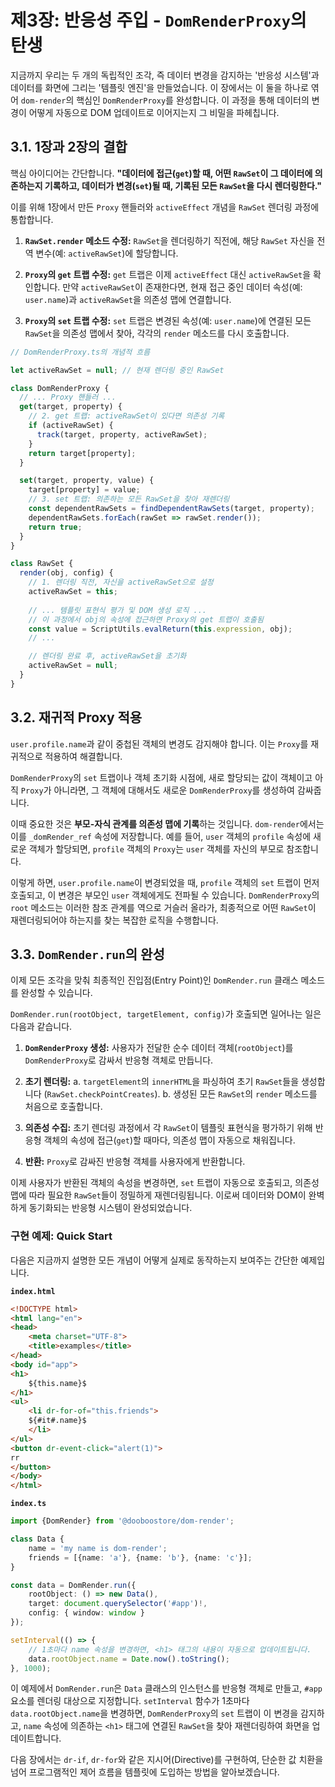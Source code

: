 # 제3장: 반응성 주입 - `DomRenderProxy`의 탄생

지금까지 우리는 두 개의 독립적인 조각, 즉 데이터 변경을 감지하는 '반응성 시스템'과 데이터를 화면에 그리는 '템플릿 엔진'을 만들었습니다. 이 장에서는 이 둘을 하나로 엮어 `dom-render`의 핵심인 `DomRenderProxy`를 완성합니다. 이 과정을 통해 데이터의 변경이 어떻게 자동으로 DOM 업데이트로 이어지는지 그 비밀을 파헤칩니다.

## 3.1. 1장과 2장의 결합

핵심 아이디어는 간단합니다. **"데이터에 접근(`get`)할 때, 어떤 `RawSet`이 그 데이터에 의존하는지 기록하고, 데이터가 변경(`set`)될 때, 기록된 모든 `RawSet`을 다시 렌더링한다."**

이를 위해 1장에서 만든 `Proxy` 핸들러와 `activeEffect` 개념을 `RawSet` 렌더링 과정에 통합합니다.

1.  **`RawSet.render` 메소드 수정:** `RawSet`을 렌더링하기 직전에, 해당 `RawSet` 자신을 전역 변수(예: `activeRawSet`)에 할당합니다.

2.  **`Proxy`의 `get` 트랩 수정:** `get` 트랩은 이제 `activeEffect` 대신 `activeRawSet`을 확인합니다. 만약 `activeRawSet`이 존재한다면, 현재 접근 중인 데이터 속성(예: `user.name`)과 `activeRawSet`을 의존성 맵에 연결합니다.

3.  **`Proxy`의 `set` 트랩 수정:** `set` 트랩은 변경된 속성(예: `user.name`)에 연결된 모든 `RawSet`을 의존성 맵에서 찾아, 각각의 `render` 메소드를 다시 호출합니다.

```javascript
// DomRenderProxy.ts의 개념적 흐름

let activeRawSet = null; // 현재 렌더링 중인 RawSet

class DomRenderProxy {
  // ... Proxy 핸들러 ...
  get(target, property) {
    // 2. get 트랩: activeRawSet이 있다면 의존성 기록
    if (activeRawSet) {
      track(target, property, activeRawSet);
    }
    return target[property];
  }

  set(target, property, value) {
    target[property] = value;
    // 3. set 트랩: 의존하는 모든 RawSet을 찾아 재렌더링
    const dependentRawSets = findDependentRawSets(target, property);
    dependentRawSets.forEach(rawSet => rawSet.render());
    return true;
  }
}

class RawSet {
  render(obj, config) {
    // 1. 렌더링 직전, 자신을 activeRawSet으로 설정
    activeRawSet = this;
    
    // ... 템플릿 표현식 평가 및 DOM 생성 로직 ...
    // 이 과정에서 obj의 속성에 접근하면 Proxy의 get 트랩이 호출됨
    const value = ScriptUtils.evalReturn(this.expression, obj);
    // ...

    // 렌더링 완료 후, activeRawSet을 초기화
    activeRawSet = null;
  }
}
```

## 3.2. 재귀적 Proxy 적용

`user.profile.name`과 같이 중첩된 객체의 변경도 감지해야 합니다. 이는 `Proxy`를 재귀적으로 적용하여 해결합니다.

`DomRenderProxy`의 `set` 트랩이나 객체 초기화 시점에, 새로 할당되는 값이 객체이고 아직 `Proxy`가 아니라면, 그 객체에 대해서도 새로운 `DomRenderProxy`를 생성하여 감싸줍니다.

이때 중요한 것은 **부모-자식 관계를 의존성 맵에 기록**하는 것입니다. `dom-render`에서는 이를 `_domRender_ref` 속성에 저장합니다. 예를 들어, `user` 객체의 `profile` 속성에 새로운 객체가 할당되면, `profile` 객체의 `Proxy`는 `user` 객체를 자신의 부모로 참조합니다.

이렇게 하면, `user.profile.name`이 변경되었을 때, `profile` 객체의 `set` 트랩이 먼저 호출되고, 이 변경은 부모인 `user` 객체에게도 전파될 수 있습니다. `DomRenderProxy`의 `root` 메소드는 이러한 참조 관계를 역으로 거슬러 올라가, 최종적으로 어떤 `RawSet`이 재렌더링되어야 하는지를 찾는 복잡한 로직을 수행합니다.

## 3.3. `DomRender.run`의 완성

이제 모든 조각을 맞춰 최종적인 진입점(Entry Point)인 `DomRender.run` 클래스 메소드를 완성할 수 있습니다.

`DomRender.run(rootObject, targetElement, config)`가 호출되면 일어나는 일은 다음과 같습니다.

1.  **`DomRenderProxy` 생성:** 사용자가 전달한 순수 데이터 객체(`rootObject`)를 `DomRenderProxy`로 감싸서 반응형 객체로 만듭니다.

2.  **초기 렌더링:**
    a.  `targetElement`의 `innerHTML`을 파싱하여 초기 `RawSet`들을 생성합니다 (`RawSet.checkPointCreates`).
    b.  생성된 모든 `RawSet`의 `render` 메소드를 처음으로 호출합니다.

3.  **의존성 수집:** 초기 렌더링 과정에서 각 `RawSet`이 템플릿 표현식을 평가하기 위해 반응형 객체의 속성에 접근(`get`)할 때마다, 의존성 맵이 자동으로 채워집니다.

4.  **반환:** `Proxy`로 감싸진 반응형 객체를 사용자에게 반환합니다.

이제 사용자가 반환된 객체의 속성을 변경하면, `set` 트랩이 자동으로 호출되고, 의존성 맵에 따라 필요한 `RawSet`들이 정밀하게 재렌더링됩니다. 이로써 데이터와 DOM이 완벽하게 동기화되는 반응형 시스템이 완성되었습니다.

### 구현 예제: Quick Start

다음은 지금까지 설명한 모든 개념이 어떻게 실제로 동작하는지 보여주는 간단한 예제입니다.

**`index.html`**
```html
<!DOCTYPE html>
<html lang="en">
<head>
    <meta charset="UTF-8">
    <title>examples</title>
</head>
<body id="app">
<h1>
    ${this.name}$
</h1>
<ul>
    <li dr-for-of="this.friends">
    ${#it#.name}$
    </li>
</ul>
<button dr-event-click="alert(1)">
rr
</button>
</body>
</html>
```

**`index.ts`**
```typescript
import {DomRender} from '@dooboostore/dom-render';

class Data {
    name = 'my name is dom-render';
    friends = [{name: 'a'}, {name: 'b'}, {name: 'c'}];
}

const data = DomRender.run({
    rootObject: () => new Data(), 
    target: document.querySelector('#app')!, 
    config: { window: window }
});

setInterval(() => {
    // 1초마다 name 속성을 변경하면, <h1> 태그의 내용이 자동으로 업데이트됩니다.
    data.rootObject.name = Date.now().toString();
}, 1000);
```

이 예제에서 `DomRender.run`은 `Data` 클래스의 인스턴스를 반응형 객체로 만들고, `#app` 요소를 렌더링 대상으로 지정합니다. `setInterval` 함수가 1초마다 `data.rootObject.name`을 변경하면, `DomRenderProxy`의 `set` 트랩이 이 변경을 감지하고, `name` 속성에 의존하는 `<h1>` 태그에 연결된 `RawSet`을 찾아 재렌더링하여 화면을 업데이트합니다.

다음 장에서는 `dr-if`, `dr-for`와 같은 지시어(Directive)를 구현하여, 단순한 값 치환을 넘어 프로그램적인 제어 흐름을 템플릿에 도입하는 방법을 알아보겠습니다.
